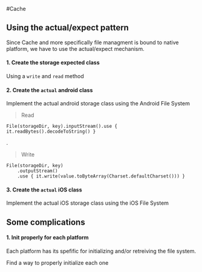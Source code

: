 #Cache

## Using the actual/expect pattern

Since Cache and more specifically file managment is bound to native platform, we have to use the actual/expect mechanism.

#### 1. Create the storage expected class

Using a `write` and `read` method

#### 2. Create the `actual` android class

Implement the actual android storage class using the Android File System

> Read
>  
```
File(storageDir, key).inputStream().use { it.readBytes().decodeToString() }
```

.

> Write
> 
```
File(storageDir, key)
	.outputStream()
	.use { it.write(value.toByteArray(Charset.defaultCharset())) }
```

#### 3. Create the `actual` iOS class

Implement the actual iOS storage class using the iOS File System

## Some complications

#### 1. Init properly for each platform

Each platform has its spefific for initializing and/or retreiving the file system.

Find a way to properly initialize each one


